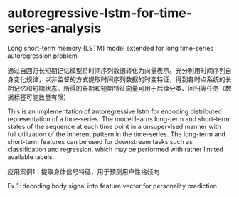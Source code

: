 # autoregressive-lstm-for-time-series-analysis
Long short-term memory (LSTM) model extended for long time-series autoregression problem

通过自回归长短期记忆模型将时间序列数据转化为向量表示。充分利用时间序列自身变化规律，以非监督的方式提取时间序列数据的时变特征，得到各时点系统的长期记忆和短期状态。所得的长期和短期特征向量可用于后续分类、回归等任务（数据标签可能数量有限）

This is an implementation of autoregressive lstm for encoding distributed representation of a time-series. The model learns long-term and short-term states of the sequence at each time point in a unsupervised manner with full utilization of the inherent pattern in the time-series. The long-term and short-term features can be used for downstream tasks such as classification and regression, which may be performed with rather limited available labels.


应用案例1：提取身体信号特征，用于预测用户性格倾向

Ex 1: decoding body signal into feature vector for personality prediction




